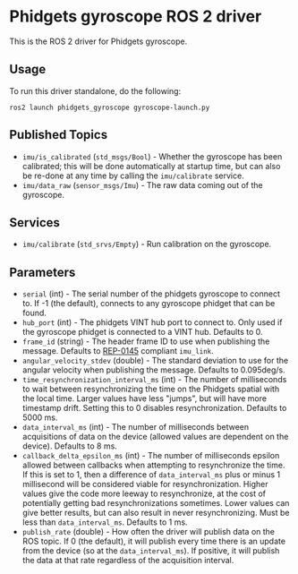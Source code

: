 Phidgets gyroscope ROS 2 driver
===============================

This is the ROS 2 driver for Phidgets gyroscope.

Usage
-----

To run this driver standalone, do the following:

    ros2 launch phidgets_gyroscope gyroscope-launch.py

Published Topics
----------------

* `imu/is_calibrated` (`std_msgs/Bool`) - Whether the gyroscope has been calibrated; this will be done automatically at startup time, but can also be re-done at any time by calling the `imu/calibrate` service.
* `imu/data_raw` (`sensor_msgs/Imu`) - The raw data coming out of the gyroscope.

Services
--------

* `imu/calibrate` (`std_srvs/Empty`) - Run calibration on the gyroscope.

Parameters
----------

* `serial` (int) - The serial number of the phidgets gyroscope to connect to.  If -1 (the default), connects to any gyroscope phidget that can be found.
* `hub_port` (int) - The phidgets VINT hub port to connect to.  Only used if the gyroscope phidget is connected to a VINT hub.  Defaults to 0.
* `frame_id` (string) - The header frame ID to use when publishing the message.  Defaults to [REP-0145](http://www.ros.org/reps/rep-0145.html) compliant `imu_link`.
* `angular_velocity_stdev` (double) - The standard deviation to use for the angular velocity when publishing the message.  Defaults to 0.095deg/s.
* `time_resynchronization_interval_ms` (int) - The number of milliseconds to wait between resynchronizing the time on the Phidgets spatial with the local time.  Larger values have less "jumps", but will have more timestamp drift.  Setting this to 0 disables resynchronization.  Defaults to 5000 ms.
* `data_interval_ms` (int) - The number of milliseconds between acquisitions of data on the device (allowed values are dependent on the device).  Defaults to 8 ms.
* `callback_delta_epsilon_ms` (int) - The number of milliseconds epsilon allowed between callbacks when attempting to resynchronize the time.  If this is set to 1, then a difference of `data_interval_ms` plus or minus 1 millisecond will be considered viable for resynchronization.  Higher values give the code more leeway to resynchronize, at the cost of potentially getting bad resynchronizations sometimes.  Lower values can give better results, but can also result in never resynchronizing.  Must be less than `data_interval_ms`.  Defaults to 1 ms.
* `publish_rate` (double) - How often the driver will publish data on the ROS topic.  If 0 (the default), it will publish every time there is an update from the device (so at the `data_interval_ms`).  If positive, it will publish the data at that rate regardless of the acquisition interval.
